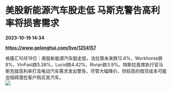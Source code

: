 # 美股新能源汽车股走低 马斯克警告高利率将损害需求

**2023-10-19 14:34**

**https://www.gelonghui.com/live/1254157**

格隆汇10月19日｜美股新能源汽车股走低，法拉第未来跌12.6%，Workhorse跌8%，VinFast跌5.38%，Lucid跌4.42%，Rivian跌3.9%。特斯拉首席执行官马斯克就高利率打击电动汽车需求发出警告，尽管大幅降价，但较高的借贷成本可能会阻碍潜在客户购买其汽车。  
![](https://img3.gelonghui.com/de59a-325e2f9a-7fc5-4713-8c11-2d2aa3f36bc2.jpg)